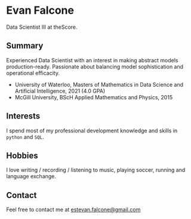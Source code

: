 # Evan Falcone
Data Scientist III at theScore.

## Summary
Experienced Data Scientist with an interest in making abstract models production-ready. Passionate about balancing model sophistication and operational efficacity.
* University of Waterloo, Masters of Mathematics in Data Science and Artificial Intelligence, 2021 (4.0 GPA)
* McGill University, BScH Applied Mathematics and Physics, 2015

## Interests
I spend most of my professional development knowledge and skills in `python` and `SQL`.

## Hobbies
I love writing / recording / listening to music, playing soccer, running and language exchange. 

## Contact
Feel free to contact me at <a href="mailto:estevan.falcone@gmail.com">estevan.falcone@gmail.com</a>
